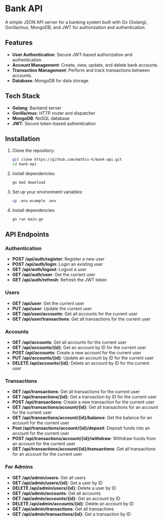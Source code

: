 # Bank API

A simple JSON API server for a banking system built with Go (Golang), Gorilla/mux, MongoDB, and JWT for authorization and authentication.

## Features

- **User Authentication**: Secure JWT-based authorization and authentication.
- **Account Management**: Create, view, update, and delete bank accounts.
- **Transaction Management**: Perform and track transactions between accounts.
- **Database**: MongoDB for data storage.

## Tech Stack

- **Golang**: Backend server
- **Gorilla/mux**: HTTP router and dispatcher
- **MongoDB**: NoSQL database
- **JWT**: Secure token-based authentication

## Installation

1. Clone the repository:

   ```bash
   git clone https://github.com/mathis-k/bank-api.git
   cd bank-api
2. Install dependencies:

   ```bash
   go mod download
3. Set up your environment variables:

   ```bash
   cp .env.example .env
4. Install dependencies:

   ```bash
   go run main.go
   
## API Endpoints

### Authentication

- **POST /api/auth/register**: Register a new user
- **POST /api/auth/login**: Login an existing user
- **GET /api/auth/logout**: Logout a user
- **GET /api/auth/user**: Get the current user
- **GET /api/auth/refresh**: Refresh the JWT token

### Users

- **GET /api/user**: Get the current user
- **PUT /api/user**: Update the current user
- **GET /api/user/accounts**: Get all accounts for the current user
- **GET /api/user/transactions**: Get all transactions for the current user

### Accounts

- **GET /api/accounts**: Get all accounts for the current user
- **GET /api/accounts/{id}**: Get an account by ID for the current user
- **POST /api/accounts**: Create a new account for the current user
- **PUT /api/accounts/{id}**: Update an account by ID for the current user
- **DELETE /api/accounts/{id}**: Delete an account by ID for the current user

### Transactions

- **GET /api/transactions**: Get all transactions for the current user
- **GET /api/transactions/{id}**: Get a transaction by ID for the current user
- **POST /api/transactions**: Create a new transaction for the current user
- **GET /api/transactions/account/{id}**: Get all transactions for an account for the current user
- **GET /api/transactions/account/{id}/balance**: Get the balance for an account for the current user
- **Post /api/transactions/account/{id}/deposit**: Deposit funds into an account for the current user
- **POST /api/transactions/account/{id}/withdraw**: Withdraw funds from an account for the current user
- **GET /api/transactions/account/{id}/transactions**: Get all transactions for an account for the current user

### For Admins

- **GET /api/admin/users**: Get all users
- **GET /api/admin/users/{id}**: Get a user by ID
- **DELETE /api/admin/users/{id}**: Delete a user by ID
- **GET /api/admin/accounts**: Get all accounts
- **GET /api/admin/accounts/{id}**: Get an account by ID
- **DELETE /api/admin/accounts/{id}**: Delete an account by ID
- **GET /api/admin/transactions**: Get all transactions
- **GET /api/admin/transactions/{id}**: Get a transaction by ID

